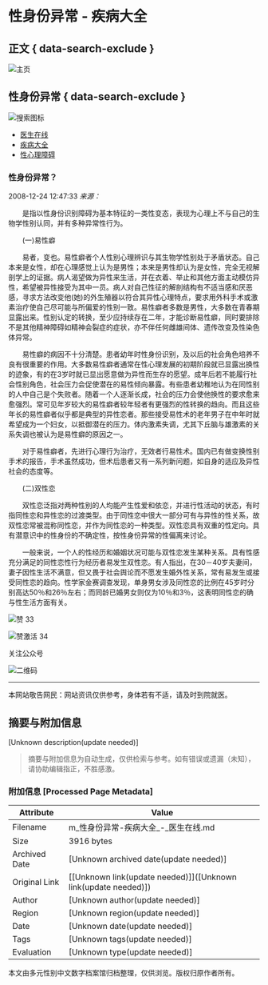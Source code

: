 # 性身份异常 - 疾病大全

## 正文 { data-search-exclude }


![主页](style/disease/image/home.png)

## 性身份异常 { data-search-exclude }

![搜索图标](style/disease/image/search_icon.png)

-   [医生在线](https://www.51daifu.com/)
-   [疾病大全](https://www.51daifu.com/disease/)
-   [性心理障碍](https://www.51daifu.com/disease/jbxq-2137.shtml)

### 性身份异常？

2008-12-24 12:47:33 _来源：_

　　是指以性身份识别障碍为基本特征的一类性变态，表现为心理上不与自己的生物学性别认同，并有多种异常性行为。

　　(一)易性癖

　　易者，变也。易性癖者个人性别心理辨识与其生物学性别处于矛盾状态。自己本来是女性，却在心理感觉上认为是男性；本来是男性却认为是女性，完全无视解剖学上的证据。病人渴望做为异性来生活，并在衣着、举止和其他方面主动模仿异性，希望被异性接受为其中一员。病人对自己性征的解剖结构有不适当感和厌恶感，寻求方法改变他(她)的外生殖器以符合其异性心理特点，要求用外科手术或激素治疗使自己尽可能与所偏爱的性别一致。易性癖者多数是男性，大多数在青春期显露出来。性别认定的转换，至少应持续存在二年，才能诊断易性癖，同时要排除不是其他精神障碍如精神会裂症的症状，亦不伴任何雌雄间体、遗传改变及性染色体异常。

　　易性癖的病因不十分清楚。患者幼年时性身份识别，及以后的社会角色培养不良有很重要的作用。大多数易性癖者通常在性心理发展的初期阶段就已显露出换性的迹象，有的在3岁时就已显出愿意做为异性而生存的愿望。成年后若不能履行社会性别角色，社会压力会促使潜在的易性倾向暴露。有些患者幼稚地认为在同性别的人中自己是个失败者。随着一个人逐渐长成，社会的压力会使他换性的要求愈来愈强烈。常可见年岁较大的易性癖者较年轻者有更强烈的性转换的趋向。而且这些年长的易性癖者似乎都是典型的异性恋者。那些接受易性术的老年男子在中年时就希望成为一个妇女，以抵御潜在的压力。体内激素失调，尤其下丘脑与雄激素的关系失调也被认为是易性癖的原因之一。

　　对于易性癖者，先进行心理行为治疗，无效者行易性术。国内已有做变换性别手术的报告，手术虽然成功，但术后患者又有一系列新问题，如自身的适应及异性社会的态度等。

　　(二)双性恋

　　双性恋泛指对两种性别的人均能产生性爱和依恋，并进行性活动的状态，有时指同性恋和异性恋的过渡类型。由于同性恋中很大一部分可有与异性的性关系，故双性恋常被混称同性恋，并作为同性恋的一种类型。双性恋具有双重的性定向。具有潜意识中的性身份的不确定性，按性身份异常的性偏离来讨论。

　　一般来说，一个人的性经历和婚姻状况可能与双性恋发生某种关系。具有性感充分满足的同性恋性行为经历者易发生双性恋。有人指出，在30－40岁夫妻间，妻子因性生活不满意，但又畏于社会舆论而不愿发生婚外性关系，常有易发生或接受同性恋的趋向。性学家金赛调查发现，单身男女涉及同性恋的比例在45岁时分别高达50％和26％左右；而同龄已婚男女则仅为10％和3％，这表明同性恋的确与性生活方面有关。

![赞](style/disease/image/zan_pic.png) 33

![赞激活](style/disease/image/zanActive_pic.png) 34

关注公众号

![二维码](style/disease/image/code_pic.png)

---

本网站敬告网民：网站资讯仅供参考，身体若有不适，请及时到院就医。
<!-- tcd_original_link https://m.51daifu.com/disease/wzxq-134409.shtml -->


## 摘要与附加信息

<!-- tcd_abstract -->
[Unknown description(update needed)]
<!-- tcd_abstract_end -->

> 摘要与附加信息为自动生成，仅供检索与参考。如有错误或遗漏（未知），请协助编辑指正，不胜感激。

### 附加信息 [Processed Page Metadata]

| Attribute       | Value                                  |
|-----------------|----------------------------------------|
| Filename        | m_性身份异常-疾病大全_-_医生在线.md                             |
| Size            | 3916 bytes                           |
| Archived Date   | [Unknown archived date(update needed)]                             |
| Original Link   | [[Unknown link(update needed)]]([Unknown link(update needed)])                       |
| Author          | [Unknown author(update needed)]                               |
| Region          | [Unknown region(update needed)]                               |
| Date            | [Unknown date(update needed)]                                 |
| Tags            | [Unknown tags(update needed)]                                 |
| Evaluation            | [Unknown type(update needed)]                                 |
<!-- tcd_table_end -->

本文由多元性别中文数字档案馆归档整理，仅供浏览。版权归原作者所有。
